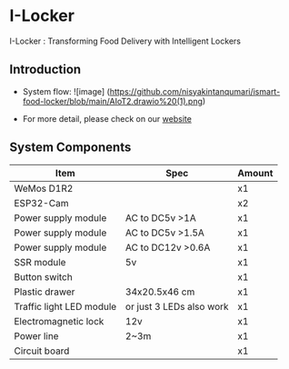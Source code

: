# I-Locker
I-Locker : Transforming Food Delivery with Intelligent Lockers 
## Introduction
- System flow:
![image] (https://github.com/nisyakintanqumari/ismart-food-locker/blob/main/AIoT2.drawio%20(1).png)
  
- For more detail, please check on our [website](https://ilockerteam2.wixsite.com/team-2-iiot-pbl-proj)
## System Components
| Item | Spec | Amount |
| ---- | ---- | ----   |
| WeMos D1R2 | | x1 |
| ESP32-Cam | | x2
| Power supply module | AC to DC5v >1A  | x1 |
| Power supply module | AC to DC5v >1.5A  | x1 |
| Power supply module | AC to DC12v >0.6A | x1 |
| SSR module | 5v | x1 |
| Button switch | | x1 |
| Plastic drawer | 34x20.5x46 cm | x1 |
| Traffic light LED module | or just 3 LEDs also work | x1 |
| Electromagnetic lock | 12v | x1 |
| Power line | 2~3m | x1 |
| Circuit board | | x1 |
